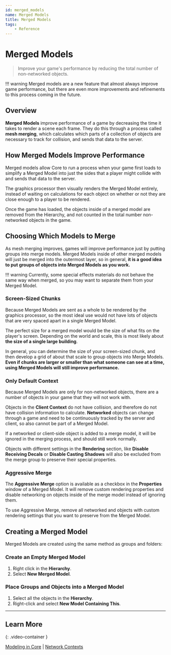 ```yaml
---
id: merged_models
name: Merged Models
title: Merged Models
tags:
    - Reference
---
```


# Merged Models

> Improve your game's performance by reducing the total number of non-networked objects.

!!! warning
    Merged models are a new feature that almost always improve game performance, but there are even more improvements and refinements to this process coming in the future.

## Overview

**Merged Models** improve performance of a game by decreasing the time it takes to render a scene each frame. They do this through a process called **mesh merging**, which calculates which parts of a collection of objects are necessary to track for collision, and sends that data to the server.

## How Merged Models Improve Performance

<!-- TODO: A game's framerate (FPS) is determined by whichever of three threads takes the longest: the game thread, the rendering thread, and the graphics. In almost all Core games, the **rendering thread** is slowest, and responsible for taking game data and sending it to the graphics processor. -->

Merged models allow Core to run a process when your game first loads to simplify a Merged Model into just the sides that a player might collide with and sends that data to the server.

The graphics processor then visually renders the Merged Model entirely, instead of waiting on calculations for each object on whether or not they are close enough to a player to be rendered.

Once the game has loaded, the objects inside of a merged model are removed from the Hierarchy, and not counted in the total number non-networked objects in the game.

## Choosing Which Models to Merge

As mesh merging improves, games will improve performance just by putting groups into merge models. Merged Models inside of other merged models will just be merged into the outermost layer, so in general, **it is a good idea to put groups of objects into Merged Models as you work.**

!!! warning
    Currently, some special effects materials do not behave the same way when merged, so you may want to separate them from your Merged Model.

### Screen-Sized Chunks

Because Merged Models are sent as a whole to be rendered by the graphics processor, so the most ideal use would not have lots of objects that are very spaced apart in a single Merged Model.

The perfect size for a merged model would be the size of what fits on the player's screen. Depending on the world and scale, this is most likely about **the size of a single large building**.

In general, you can determine the size of your screen-sized chunk, and then develop a grid of about that scale to group objects into Merge Models. **Even if chunks are larger or smaller than what someone can see at a time, using Merged Models will still improve performance.**

### Only Default Context

Because Merged Models are only for non-networked objects, there are a number of objects in your game that they will not work with.

Objects in the **Client Context** do not have collision, and therefore do not have collision information to calculate. **Networked** objects can change through a game and need to be continuously tracked by the server and client, so also cannot be part of a Merged Model.

If a networked or client-side object is added to a merge model, it will be ignored in the merging process, and should still work normally.

Objects with different settings in the **Rendering** section, like **Disable Receiving Decals** or **Disable Casting Shadows** will also be excluded from the merge group to preserve their special properties.

### Aggressive Merge

The **Aggressive Merge** option is available as a checkbox in the **Properties** window of a Merged Model. It will remove custom rendering properties and disable networking on objects inside of the merge model instead of ignoring them.

To use Aggressive Merge, remove all networked and objects with custom rendering settings that you want to preserve from the Merged Model.

## Creating a Merged Model

Merged Models are created using the same method as groups and folders:

### Create an Empty Merged Model

1. Right click in the **Hierarchy**.
2. Select **New Merged Model**.

### Place Groups and Objects into a Merged Model

1. Select all the objects in the **Hierarchy**.
2. Right-click and select **New Model Containing This**.

---

## Learn More

<lite-youtube videoid="2DGqSG-DA5A" playlabel="Merged Models"></lite-youtube>
{: .video-container }

[Modeling in Core](modeling.md) | [Network Contexts](networking.md)
